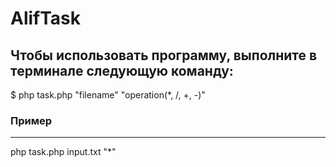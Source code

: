 # AlifTask

Чтобы использовать программу, выполните в терминале следующую команду:
---
$ php task.php "filename" "operation(\*, /, +, -)"

### Пример
---
php task.php input.txt "\*"